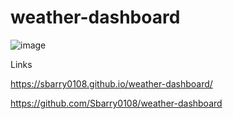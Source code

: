 # weather-dashboard

![image](https://user-images.githubusercontent.com/113872487/211697787-49c9f70a-793b-4398-8e7b-6ac7cd297503.png)



Links

 https://sbarry0108.github.io/weather-dashboard/
 
 https://github.com/Sbarry0108/weather-dashboard
